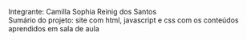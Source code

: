 Integrante: Camilla Sophia Reinig dos Santos <br>
Sumário do projeto: site com html, javascript e css com os conteúdos aprendidos em sala de aula
